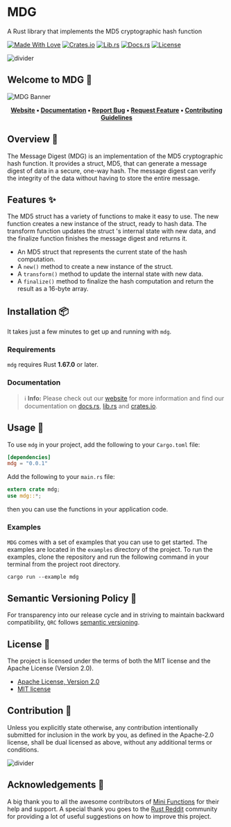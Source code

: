 # MDG

A Rust library that implements the MD5 cryptographic hash function

[![Made With Love][made-with-rust]][6]
[![Crates.io][crates-badge]][8]
[![Lib.rs][libs-badge]][10]
[![Docs.rs][docs-badge]][9]
[![License][license-badge]][2]

![divider][divider]

## Welcome to MDG 👋

![MDG Banner][banner]

<!-- markdownlint-disable MD033 -->
<center>

**[Website][0]
• [Documentation][9]
• [Report Bug][3]
• [Request Feature][3]
• [Contributing Guidelines][4]**

</center>

<!-- markdownlint-enable MD033 -->

## Overview 📖

The Message Digest (MDG) is an implementation of the MD5 cryptographic
hash function. It provides a struct, MD5, that can generate a message
digest of data in a secure, one-way hash. The message digest can verify
the integrity of the data without having to store the entire message.

## Features ✨

The MD5 struct has a variety of functions to make it easy to use. The
new function creates a new instance of the struct, ready to hash data.
The transform function updates the struct 's internal state with new
data, and the finalize function finishes the message digest and returns
it.

- An MD5 struct that represents the current state of the hash
  computation.
- A `new()` method to create a new instance of the struct.
- A `transform()` method to update the internal state with new data.
- A `finalize()` method to finalize the hash computation and return the
  result as a 16-byte array.

## Installation 📦

It takes just a few minutes to get up and running with `mdg`.

### Requirements

`mdg` requires Rust **1.67.0** or later.

### Documentation

> ℹ️ **Info:** Please check out our [website][0] for more information
and find our documentation on [docs.rs][9], [lib.rs][10] and
[crates.io][8].

## Usage 📖

To use `mdg` in your project, add the following to your
`Cargo.toml` file:

```toml
[dependencies]
mdg = "0.0.1"
```

Add the following to your `main.rs` file:

```rust
extern crate mdg;
use mdg::*;
```

then you can use the functions in your application code.

### Examples

`MDG` comes with a set of examples that you can use to get started. The
examples are located in the `examples` directory of the project. To run
the examples, clone the repository and run the following command in your
terminal from the project root directory.

```shell
cargo run --example mdg
```

## Semantic Versioning Policy 🚥

For transparency into our release cycle and in striving to maintain
backward compatibility, `QRC` follows [semantic versioning][7].

## License 📝

The project is licensed under the terms of both the MIT license and the
Apache License (Version 2.0).

- [Apache License, Version 2.0][1]
- [MIT license][2]

## Contribution 🤝

Unless you explicitly state otherwise, any contribution intentionally
submitted for inclusion in the work by you, as defined in the Apache-2.0
license, shall be dual licensed as above, without any additional terms
or conditions.

![divider][divider]

## Acknowledgements 💙

A big thank you to all the awesome contributors of [Mini Functions][6]
for their help and support. A special thank you goes to the
[Rust Reddit](https://www.reddit.com/r/rust/) community for providing a
lot of useful suggestions on how to improve this project.

[0]: https://minifunctions.com
[1]: http://www.apache.org/licenses/LICENSE-2.0
[2]: http://opensource.org/licenses/MIT
[3]: https://github.com/sebastienrousseau/mini-functions/issues
[4]: https://raw.githubusercontent.com/sebastienrousseau/mini-functions/main/.github/CONTRIBUTING.md
[6]: https://github.com/sebastienrousseau/mini-functions/graphs/contributors
[7]: http://semver.org/
[8]: https://crates.io/crates/mdg
[9]: https://docs.rs/mdg
[10]: https://lib.rs/crates/mdg

[banner]: https://raw.githubusercontent.com/sebastienrousseau/vault/main/assets/mini-functions/banners/banner-mdg-1597x377.svg "MDG Banner"
[crates-badge]: https://img.shields.io/crates/v/mdg.svg?style=for-the-badge 'Crates.io'
[divider]: https://raw.githubusercontent.com/sebastienrousseau/vault/main/assets/elements/divider.svg "divider"
[docs-badge]: https://img.shields.io/docsrs/mdg.svg?style=for-the-badge 'Docs.rs'
[libs-badge]: https://img.shields.io/badge/lib.rs-v0.0.1-orange.svg?style=for-the-badge 'Lib.rs'
[license-badge]: https://img.shields.io/crates/l/mdg.svg?style=for-the-badge 'License'
[made-with-rust]: https://img.shields.io/badge/Made%20with-Rust-c0282d.svg?style=for-the-badge&color=f04041 'Made With Rust'
